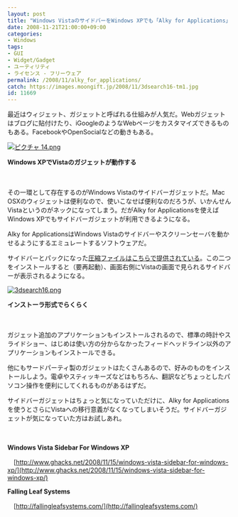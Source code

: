 ```yaml
---
layout: post
title: "Windows VistaのサイドバーをWindows XPでも「Alky for Applications」"
date: 2008-11-21T21:00:00+09:00
categories:
- Windows
tags: 
- GUI
- Widget/Gadget
- ユーティリティ
- ライセンス - フリーウェア
permalink: /2008/11/alky_for_applications/
catch: https://images.moongift.jp/2008/11/3dsearch16-tm1.jpg
id: 11669
---
```

最近はウィジェット、ガジェットと呼ばれる仕組みが人気だ。Webガジェットはブログに貼付けたり、iGoogleのようなWebページをカスタマイズできるものもある。FacebookやOpenSocialなどの動きもある。

  

[![ピクチャ 14.png](https://images.moongift.jp/2008/11/14-tm.jpg)](https://images.moongift.jp/2008/11/14.png)  
  
**Windows XPでVistaのガジェットが動作する**

  

　

  

その一環として存在するのがWindows Vistaのサイドバーガジェットだ。Mac OSXのウィジェットは便利なので、使いこなせば便利なのだろうが、いかんせんVistaというのがネックになってしまう。だがAlky for Applicationsを使えばWindows XPでもサイドバーガジェットが利用できるようになる。

  

Alky for ApplicationsはWindows Vistaのサイドバーやスクリーンセーバを動かせるようにするエミュレートするソフトウェアだ。

  
  
<!--more-->  

サイドバーとパックになった[圧縮ファイルはこちらで提供されている](http://joshoon.deviantart.com/art/Windows-Sidebar-Real-one-Pack-75626472?loggedin=1)。この二つをインストールすると（要再起動）、画面右側にVistaの画面で見られるサイドバーが表示されるようになる。

  

[![3dsearch16.png](https://images.moongift.jp/2008/11/3dsearch16-tm1.jpg)](https://images.moongift.jp/2008/11/3dsearch161.png)  
  
**インストーラ形式でらくらく**

  

　

  

ガジェット追加のアプリケーションもインストールされるので、標準の時計やスライドショー、はじめは使い方の分からなかったフィードヘッドライン以外のアプリケーションもインストールできる。

  

他にもサードパーティ製のガジェットはたくさんあるので、好みのものをインストールしよう。電卓やスティッキーズなどはもちろん、翻訳などちょっとしたパソコン操作を便利にしてくれるものがあるはずだ。

  

サイドバーガジェットはちょっと気になっていただけに、Alky for Applicationsを使うとさらにVistaへの移行意義がなくなってしまいそうだ。サイドバーガジェットが気になっていた方はお試しあれ。

  

　

  

**Windows Vista Sidebar For Windows XP**  
  
　[http://www.ghacks.net/2008/11/15/windows-vista-sidebar-for-windows-xp/](http://www.ghacks.net/2008/11/15/windows-vista-sidebar-for-windows-xp/)

  

**Falling Leaf Systems**  
  
　[http://fallingleafsystems.com/](http://fallingleafsystems.com/)

  
